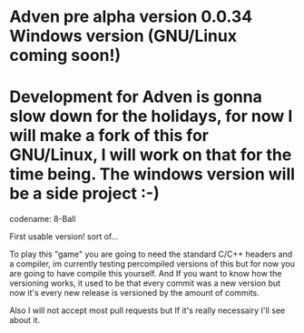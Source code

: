 # Adven pre alpha version 0.0.34 Windows version (GNU/Linux coming soon!)

# Development for Adven is gonna slow down for the holidays, for now I will make a fork of this for GNU/Linux, I will work on that for the time being. The windows version will be a side project :-)
codename: 8-Ball

First usable version! sort of...

To play this "game" you are going to need the standard C/C++ headers
and a compiler, im currently testing percompiled versions of this but 
for now you are going to have compile this yourself.
And If you want to know how the versioning works, it used to be that every
commit was a new version but now it's every new release is versioned 
by the amount of commits.

Also I will not accept most pull requests but If it's really necessairy I'll see about it.
